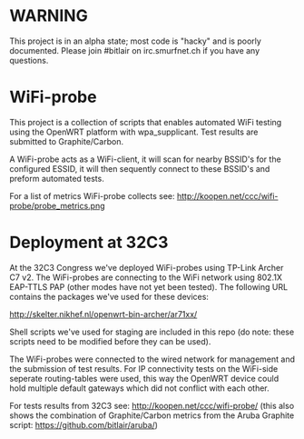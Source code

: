 # WARNING
This project is in an alpha state; most code is "hacky" and is poorly documented. Please join #bitlair on irc.smurfnet.ch if you have any questions.

# WiFi-probe
This project is a collection of scripts that enables automated WiFi testing using the OpenWRT platform with wpa_supplicant. Test results are submitted to Graphite/Carbon.

A WiFi-probe acts as a WiFi-client, it will scan for nearby BSSID's for the configured ESSID, it will then sequently connect to these BSSID's and preform automated tests.

For a list of metrics WiFi-probe collects see: http://koopen.net/ccc/wifi-probe/probe_metrics.png

# Deployment at 32C3
At the 32C3 Congress we've deployed WiFi-probes using TP-Link Archer C7 v2. The WiFi-probes are connecting to the WiFi network using 802.1X EAP-TTLS PAP (other modes have not yet been tested). The following URL contains the packages we've used for these devices:

http://skelter.nikhef.nl/openwrt-bin-archer/ar71xx/

Shell scripts we've used for staging are included in this repo (do note: these scripts need to be modified before they can be used).

The WiFi-probes were connected to the wired network for management and the submission of test results. 
For IP connectivity tests on the WiFi-side seperate routing-tables were used, this way the OpenWRT device could hold multiple default gateways which did not conflict with each other.

For tests results from 32C3 see: http://koopen.net/ccc/wifi-probe/ (this also shows the combination of Graphite/Carbon metrics from the Aruba Graphite script: https://github.com/bitlair/aruba/)
